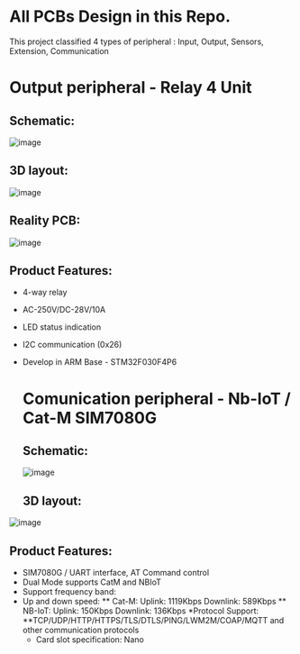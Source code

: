 # All PCBs Design in this Repo.

This project classified 4 types of peripheral : Input, Output, Sensors, Extension, Communication

# Output peripheral - Relay 4 Unit
## Schematic:
![image](https://github.com/ACLAB-HCMUT/ATOM_Peripheral_Altium/assets/93719092/e3bc3f16-5b29-4dfa-871d-83d78aac06f1)
## 3D layout:
![image](https://github.com/ACLAB-HCMUT/ATOM_Peripheral_Altium/assets/93719092/e2072145-7a5d-4014-a2ac-4a0ab403beb5)
## Reality PCB:
![image](https://github.com/ACLAB-HCMUT/ATOM_Peripheral_Altium/assets/93719092/b7ca9610-cba4-4ff9-91f0-b472cc53b069)


## Product Features:
* 4-way relay
* AC-250V/DC-28V/10A
* LED status indication
* I2C communication (0x26)
* Develop in ARM Base - STM32F030F4P6

  # Comunication peripheral - Nb-IoT / Cat-M SIM7080G
  
  ## Schematic:
  ![image](https://github.com/ACLAB-HCMUT/ATOM_Peripheral_Altium/assets/93719092/f44273ba-494d-42e1-86c4-ba232339599f)
  ## 3D layout:
![image](https://github.com/ACLAB-HCMUT/ATOM_Peripheral_Altium/assets/93719092/2a17b236-21f6-42ee-97fe-4228f0703c33)

## Product Features:
* SIM7080G / UART interface, AT Command control
* Dual Mode supports CatM and NBIoT
* Support frequency band:
* Up and down speed:
  ** Cat-M: Uplink: 1119Kbps Downlink: 589Kbps
  ** NB-IoT: Uplink: 150Kbps Downlink: 136Kbps
*Protocol Support:
**TCP/UDP/HTTP/HTTPS/TLS/DTLS/PING/LWM2M/COAP/MQTT and other communication protocols
  * Card slot specification: Nano



  



